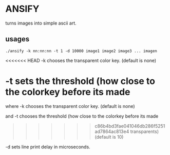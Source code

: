 ANSIFY
======

turns images into simple ascii art.

usages
------
```
./ansify -k nn:nn:nn -t 1 -d 10000 image1 image2 image3 ... imagen
```
<<<<<<< HEAD
-k chooses the transparent color key. (default is none)

-t sets the threshold (how close to the colorkey before its made
=======
where -k chooses the transparent color key. (default is none)

and -t chooses the threshold (how close to the colorkey before its made
>>>>>>> c86b4bd3fae041046db286f5251ad7864ac813e4
transparents) (default is 10)

-d sets line print delay in microseconds.
